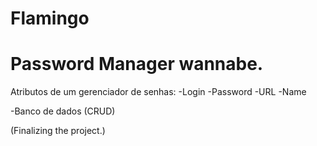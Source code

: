 # Flamingo
Password Manager wannabe.
=======

Atributos de um gerenciador de senhas:
-Login
-Password
-URL
-Name

-Banco de dados (CRUD)

(Finalizing the project.)

